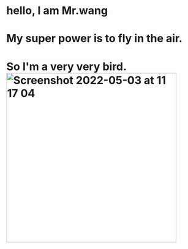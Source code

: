 # hello, I am Mr.wang
# My super power is to fly in the air.
# So I'm a very very bird.<img width="444" alt="Screenshot 2022-05-03 at 11 17 04" src="https://user-images.githubusercontent.com/93910964/166437161-f5b204bd-b5e8-49a0-9e63-071951201a7f.png">
